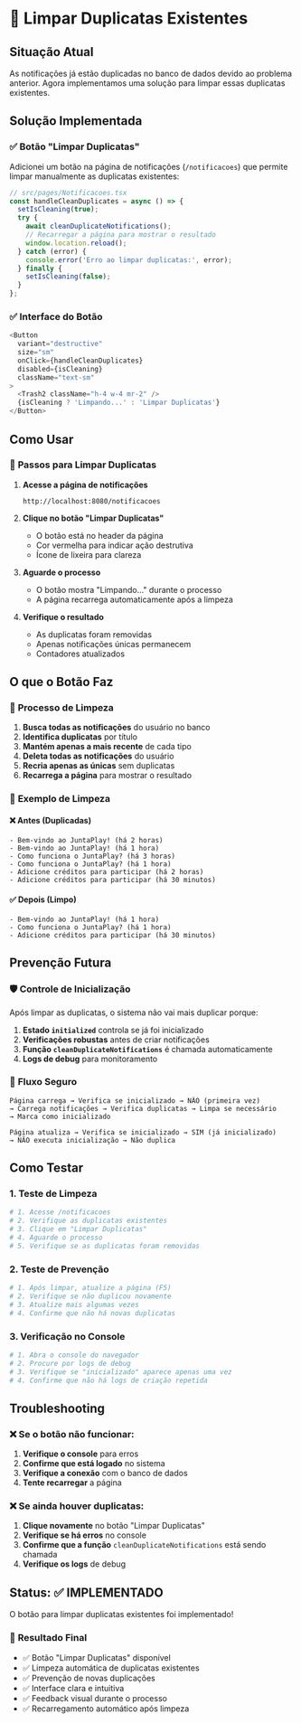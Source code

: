 # 🧹 Limpar Duplicatas Existentes

## Situação Atual

As notificações já estão duplicadas no banco de dados devido ao problema anterior. Agora implementamos uma solução para limpar essas duplicatas existentes.

## Solução Implementada

### ✅ **Botão "Limpar Duplicatas"**

Adicionei um botão na página de notificações (`/notificacoes`) que permite limpar manualmente as duplicatas existentes:

```typescript
// src/pages/Notificacoes.tsx
const handleCleanDuplicates = async () => {
  setIsCleaning(true);
  try {
    await cleanDuplicateNotifications();
    // Recarregar a página para mostrar o resultado
    window.location.reload();
  } catch (error) {
    console.error('Erro ao limpar duplicatas:', error);
  } finally {
    setIsCleaning(false);
  }
};
```

### ✅ **Interface do Botão**

```typescript
<Button 
  variant="destructive" 
  size="sm" 
  onClick={handleCleanDuplicates}
  disabled={isCleaning}
  className="text-sm"
>
  <Trash2 className="h-4 w-4 mr-2" />
  {isCleaning ? 'Limpando...' : 'Limpar Duplicatas'}
</Button>
```

## Como Usar

### 🎯 **Passos para Limpar Duplicatas**

1. **Acesse a página de notificações**
   ```
   http://localhost:8080/notificacoes
   ```

2. **Clique no botão "Limpar Duplicatas"**
   - O botão está no header da página
   - Cor vermelha para indicar ação destrutiva
   - Ícone de lixeira para clareza

3. **Aguarde o processo**
   - O botão mostra "Limpando..." durante o processo
   - A página recarrega automaticamente após a limpeza

4. **Verifique o resultado**
   - As duplicatas foram removidas
   - Apenas notificações únicas permanecem
   - Contadores atualizados

## O que o Botão Faz

### 🔧 **Processo de Limpeza**

1. **Busca todas as notificações** do usuário no banco
2. **Identifica duplicatas** por título
3. **Mantém apenas a mais recente** de cada tipo
4. **Deleta todas as notificações** do usuário
5. **Recria apenas as únicas** sem duplicatas
6. **Recarrega a página** para mostrar o resultado

### 🎯 **Exemplo de Limpeza**

#### ❌ **Antes (Duplicadas)**
```
- Bem-vindo ao JuntaPlay! (há 2 horas)
- Bem-vindo ao JuntaPlay! (há 1 hora)
- Como funciona o JuntaPlay? (há 3 horas)
- Como funciona o JuntaPlay? (há 1 hora)
- Adicione créditos para participar (há 2 horas)
- Adicione créditos para participar (há 30 minutos)
```

#### ✅ **Depois (Limpo)**
```
- Bem-vindo ao JuntaPlay! (há 1 hora)
- Como funciona o JuntaPlay? (há 1 hora)
- Adicione créditos para participar (há 30 minutos)
```

## Prevenção Futura

### 🛡️ **Controle de Inicialização**

Após limpar as duplicatas, o sistema não vai mais duplicar porque:

1. **Estado `initialized`** controla se já foi inicializado
2. **Verificações robustas** antes de criar notificações
3. **Função `cleanDuplicateNotifications`** é chamada automaticamente
4. **Logs de debug** para monitoramento

### 🔄 **Fluxo Seguro**

```
Página carrega → Verifica se inicializado → NÃO (primeira vez)
→ Carrega notificações → Verifica duplicatas → Limpa se necessário
→ Marca como inicializado

Página atualiza → Verifica se inicializado → SIM (já inicializado)
→ NÃO executa inicialização → Não duplica
```

## Como Testar

### 1. **Teste de Limpeza**
```bash
# 1. Acesse /notificacoes
# 2. Verifique as duplicatas existentes
# 3. Clique em "Limpar Duplicatas"
# 4. Aguarde o processo
# 5. Verifique se as duplicatas foram removidas
```

### 2. **Teste de Prevenção**
```bash
# 1. Após limpar, atualize a página (F5)
# 2. Verifique se não duplicou novamente
# 3. Atualize mais algumas vezes
# 4. Confirme que não há novas duplicatas
```

### 3. **Verificação no Console**
```bash
# 1. Abra o console do navegador
# 2. Procure por logs de debug
# 3. Verifique se "inicializado" aparece apenas uma vez
# 4. Confirme que não há logs de criação repetida
```

## Troubleshooting

### ❌ **Se o botão não funcionar:**

1. **Verifique o console** para erros
2. **Confirme que está logado** no sistema
3. **Verifique a conexão** com o banco de dados
4. **Tente recarregar** a página

### ❌ **Se ainda houver duplicatas:**

1. **Clique novamente** no botão "Limpar Duplicatas"
2. **Verifique se há erros** no console
3. **Confirme que a função** `cleanDuplicateNotifications` está sendo chamada
4. **Verifique os logs** de debug

## Status: ✅ IMPLEMENTADO

O botão para limpar duplicatas existentes foi implementado!

### 🎯 **Resultado Final**
- ✅ Botão "Limpar Duplicatas" disponível
- ✅ Limpeza automática de duplicatas existentes
- ✅ Prevenção de novas duplicações
- ✅ Interface clara e intuitiva
- ✅ Feedback visual durante o processo
- ✅ Recarregamento automático após limpeza 